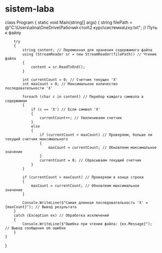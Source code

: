 # sistem-laba
class Program
{
    static void Main(string[] args)
    {
        string filePath = @"C:\Users\alina\OneDrive\Рабочий стол\2 курс\системка\zxy.txt"; // Путь к файлу

        try
        {
            string content; // Переменная для хранения содержимого файла
            using (StreamReader sr = new StreamReader(filePath)) // Чтение файла
            {
                content = sr.ReadToEnd();
            }
            
            int currentCount = 0; // Счетчик текущих 'X'
            int maxCount = 0; // Максимальное количество последовательности 'X'
            
            foreach (char c in content) // Перебор каждого символа в содержимом
            {
                if (c == 'X') // Если символ 'X'
                {
                    currentCount++; // Увеличиваем счетчик
                }
                else
                {
                    if (currentCount > maxCount) // Проверяем, больше ли текущий счетчик максимального
                    {
                        maxCount = currentCount; // Обновляем максимальное значение
                    }
                    currentCount = 0; // Сбрасываем текущий счетчик
                }
            }
            
            if (currentCount > maxCount) // Проверяем в конце строки
            {
                maxCount = currentCount; // Обновляем максимальное значение
            }

            Console.WriteLine($"Самая длинная последовательность 'X' = {maxCount}"); // Вывод результата
        }
        catch (Exception ex) // Обработка исключений
        {
            Console.WriteLine($"Ошибка при чтении файла: {ex.Message}"); // Вывод сообщения об ошибке
        }
    }
}
